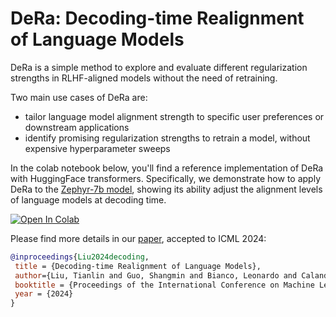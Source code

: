 # DeRa: Decoding-time Realignment of Language Models

DeRa is a simple method to explore and evaluate different regularization strengths in RLHF-aligned models without the need of retraining. 

Two main use cases of DeRa are:
- tailor language model alignment strength to specific user preferences or downstream applications
- identify promising regularization strengths to retrain a model, without expensive hyperparameter sweeps


In the colab notebook below, you'll find a reference implementation of DeRa with HuggingFace transformers. Specifically, we demonstrate how to apply DeRa to the [Zephyr-7b model](https://huggingface.co/HuggingFaceH4/zephyr-7b-beta), showing its ability adjust the alignment levels of language models at decoding time.


[![Open In Colab](https://colab.research.google.com/assets/colab-badge.svg)](https://colab.research.google.com/drive/1s9hY3x3WtpCZMKSTCzm1xif0B2FTNnOt?usp=sharing)

Please find more details in our [paper](https://arxiv.org/abs/2402.02992), accepted to ICML 2024:

```bibtex
@inproceedings{Liu2024decoding,
 title = {Decoding-time Realignment of Language Models},
 author={Liu, Tianlin and Guo, Shangmin and Bianco, Leonardo and Calandriello, Daniele and Berthet, Quentin and Llinares, Felipe and Hoffmann, Jessica and Dixon, Lucas and Valko, Michal and Blondel, Mathieu},
 booktitle = {Proceedings of the International Conference on Machine Learning},
 year = {2024}
}
```

